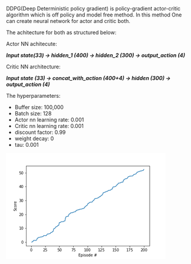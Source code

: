 DDPG(Deep Deterministic policy gradient) is policy-gradient actor-critic algorithm which is off policy and model free method. In this method One can create neural network for actor and critic both.

The achitecture for both as structured below:

Actor NN achitecute:

***Input state(33) -> hidden_1 (400) -> hidden_2 (300) -> output_action (4)***

Critic NN architecture:

***Input state (33) -> concat_with_action (400+4) -> hidden (300) -> output_action (4)***

The hyperparameters:

  * Buffer size: 100,000
  * Batch size: 128
  * Actor nn learning rate: 0.001
  * Critic nn learning rate: 0.001
  * discount factor: 0.99
  * weight decay: 0
  * tau: 0.001

![alt text](plot.png)
